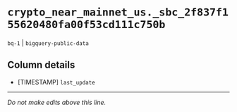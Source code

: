 # `crypto_near_mainnet_us._sbc_2f837f155620480fa00f53cd111c750b`
`bq-1` | `bigquery-public-data`

## Column details
* [TIMESTAMP] `last_update`

-------------------------------------------------------------------------------
*Do not make edits above this line.*
